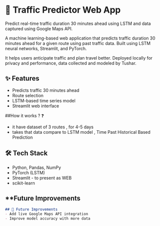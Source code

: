 # 🚦 Traffic Predictor Web App
Predict real-time traffic duration 30 minutes ahead using LSTM and  data captured using Google Maps API.

A machine learning-based web application that predicts traffic duration 30 minutes ahead for a given route using past traffic data. Built using LSTM neural networks, Streamlit, and PyTorch.

It helps users anticipate traffic and plan travel better. Deployed locally for privacy and performance, data collected and modeled by Tushar.

## ✨ Features
- Predicts traffic 30 minutes ahead
- Route selection
- LSTM-based time series model
- Streamlit web interface

##How it works ? ❓
- it have  dataset of 3 routes , for 4-5 days
- takes that data compare to LSTM model , Time Past Historical Based Prediction

## 🛠️ Tech Stack
- Python, Pandas, NumPy 
- PyTorch (LSTM)
- Streamlit - to present as WEB
- scikit-learn


## **Future Improvements 
```markdown
## 🔧 Future Improvements
- Add live Google Maps API integration
- Improve model accuracy with more data
